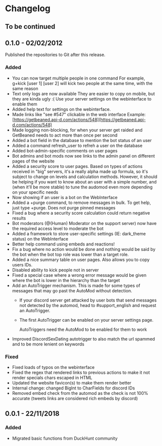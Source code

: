 # Changelog



## To be continued

## 0.1.0 - 02/02/2012

Published the repositories to Git after this release.

### Added

* You can now target multiple people in one command For example, g+kick \[user 1\] \[user 2\]  will kick two people at the same time, with the same reason
* Text only logs are now available They are easier to copy on mobile, but they are kinda ugly :\( Use your server settings on the webinterface to enable them
* Added help text for settings on the webinterface.
* Made links like "see \#547" clickable in the web interface Example: [https://getbeaned.api-d.com/actions/548](https://getbeaned.api-d.com/actions/548)
* Made logging non-blocking, for when your server get raided and GetBeaned needs to act more than once per second
* Added a bot field in the database to mention the bot status of an user
* Added a command refresh\_user to refreh a user on the database
* Added bot-admin-specific comments on user pages
* Bot admins and bot mods now see links to the admin panel on different pages of the website
* Added a security score to user pages. Based on types of actions received in "big" servers, it's a really alpha made up formula, so it's subject to change on levels and calculation methods. However, it should be helping if you want to know about an user with a simple number, and \(when it'll be more stable\) to tune the audomod even more depending on your specific needs
* Now showing if an user is a bot on the WebInterface
* Added a +purge command, to remove messages in bulk. To get help, just type +purge. Does not purge pinned messages
* Fixed a bug where a security score calculation could return negative results
* Bot moderators \(@\(Human\) Moderator on the support server\) now have the required access level to moderate the bot
* Added a framework to store user-specific settings \(IE: dark\_theme status\) on the WebInterface
* Better help command using embeds and reactions!
* Fix a bug where no action would be done and nothing would be said by the bot when the bot top role was lower than a target role.
* Added a nice summary table on user pages. Also allows you to copy users IDs.
* Disabled ability to kick people not in server
* Fixed a special case where a wrong error message would be given where the bot is lower in the hierarchy than the target
* Add an AutoTrigger mechanism. This is made for some types of messages that may go past the AutoMod without detection. 
  * If your discord server get attacked by user bots that send messages not detected by the automod, head to \#support\_english and request an AutoTrigger. 
  * The first AutoTrigger can be enabled on your server settings page.

    AutoTriggers need the AutoMod to be enabled for them to work
* Improved DiscordSexDating autotrigger to also match the url spammed and to be more lenient on keywords

### Fixed

* Fixed loads of typos on the webinterface
* Fixed the regex that rendered links to previous actions to make it not render specials chars escaped in HTML
* Updated the website favicon\(s\) to make them render better
* Internal change: changed BigInt to CharFields for discord IDs
* Removed embed check from the automod as the check is not 100% accurate \(tweets links are considered rich embeds by discord\)

## 0.0.1 - 22/11/2018

### Added

* Migrated basic functions from DuckHunt community



